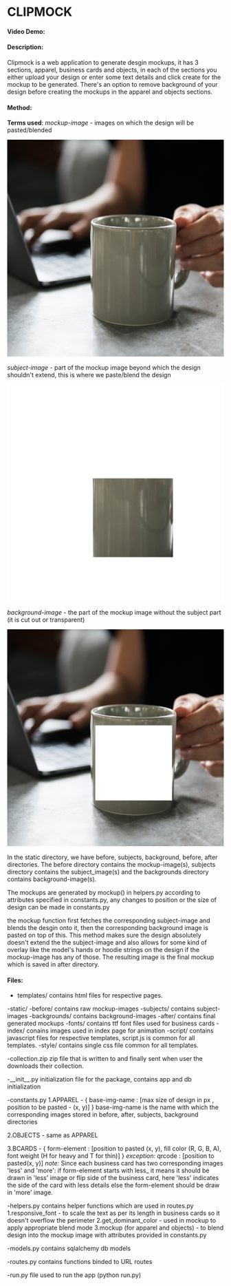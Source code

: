 # CLIPMOCK

#### Video Demo: <URL HERE>

#### Description:

Clipmock is a web application to generate desgin mockups, it has 3 sections, apparel, business cards and objects, in each of the sections you either upload your design or enter some text details and click create for the mockup to be generated. There's an option to remove background of your design before creating the mockups in the apparel and objects sections.

#### Method:

**Terms used**:
_mockup-image_ - images on which the design will be pasted/blended

![example of mockup image](clipmock/static/before/mug_with_background.png)

_subject-image_ - part of the mockup image beyond which the design shouldn't extend, this is where we paste/blend the design

![example of subject image](clipmock/static/subjects/mug_with_background.png)

_background-image_ - the part of the mockup image without the subject part (it is cut out or transparent)

![example of background image](clipmock/static/backgrounds/mug_with_background.png)

In the static directory, we have before, subjects, background, before, after directories. The before directory contains the mockup-image(s), subjects directory contains the subject_image(s) and the backgrounds directory contains background-image(s).

The mockups are generated by mockup() in helpers.py according to attributes specified in constants.py, any changes to position or the size of design can be made in constants.py

the mockup function first fetches the corresponding subject-image and blends the desgin onto it, then the corresponding background image is pasted on top of this. This method makes sure the design absolutely doesn't extend the the subject-image and also allows for some kind of overlay like the model's hands or hoodie strings on the design if the mockup-image has any of those.
The resulting image is the final mockup which is saved in after directory.

#### Files:

- templates/
  contains html files for respective pages.

-static/
-before/
contains raw mockup-images
-subjects/
contains subject-images
-backgrounds/
contains background-images
-after/
contains final generated mockups
-fonts/
contains ttf font files used for business cards
-index/
conains images used in index page for animation
-script/
contains javascript files for respective templates, script.js is common for all templates.
-style/
contains single css file common for all templates.

-collection.zip
zip file that is written to and finally sent when user the downloads their collection.

-\_\_init\_\_.py
initialization file for the package, contains app and db initialization

-constants.py
1.APPAREL - {
base-img-name : [max size of design in px , position to be pasted - (x, y)]
}
base-img-name is the name with which the corresponding images stored in before, after, subjects, background directories

2.OBJECTS - same as APPAREL

3.BCARDS - {
form-element : [position to pasted (x, y), fill color (R, G, B, A), font weight (H for heavy and T for thin)]
}
_exception:_
qrcode : [position to pasted(x, y)]
_note:_
Since each business card has two corresponding images 'less' and 'more':
if form-element starts with less\_ it means it should be drawn in 'less' image or flip side of the business card, here 'less' indicates the side of the card with less details
else the form-element should be draw in 'more' image.

-helpers.py
contains helper functions which are used in routes.py
1.responsive_font - to scale the text as per its length in business cards so it doesn't overflow the perimeter
2.get_dominant_color - used in mockup to apply appropriate blend mode
3.mockup (for apparel and objects) - to blend design into the mockup image with attributes provided in constants.py

-models.py
contains sqlalchemy db models

-routes.py
contains functions binded to URL routes

-run.py
file used to run the app (python run.py)
